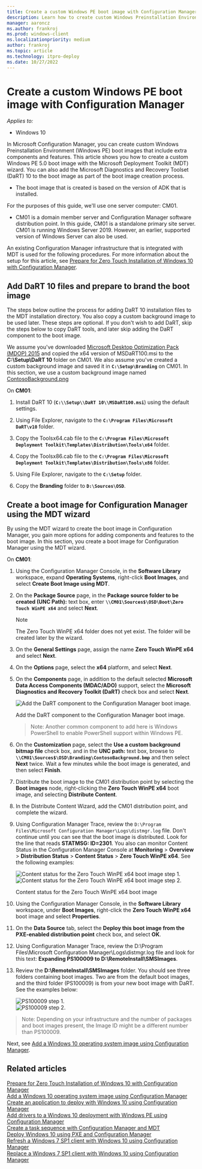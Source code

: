 ```yaml
---
title: Create a custom Windows PE boot image with Configuration Manager (Windows 10)
description: Learn how to create custom Windows Preinstallation Environment (Windows PE) boot images in Microsoft Configuration Manager.
manager: aaroncz
ms.author: frankroj
ms.prod: windows-client
ms.localizationpriority: medium
author: frankroj
ms.topic: article
ms.technology: itpro-deploy
ms.date: 10/27/2022
---
```


# Create a custom Windows PE boot image with Configuration Manager

*Applies to:*

- Windows 10

In Microsoft Configuration Manager, you can create custom Windows Preinstallation Environment (Windows PE) boot images that include extra components and features. This article shows you how to create a custom Windows PE 5.0 boot image with the Microsoft Deployment Toolkit (MDT) wizard. You can also add the Microsoft Diagnostics and Recovery Toolset (DaRT) 10 to the boot image as part of the boot image creation process.

- The boot image that is created is based on the version of ADK that is installed.

For the purposes of this guide, we'll use one server computer: CM01.

- CM01 is a domain member server and Configuration Manager software distribution point. In this guide, CM01 is a standalone primary site server. CM01 is running Windows Server 2019. However, an earlier, supported version of Windows Server can also be used.  

 An existing Configuration Manager infrastructure that is integrated with MDT is used for the following procedures. For more information about the setup for this article, see [Prepare for Zero Touch Installation of Windows 10 with Configuration Manager](prepare-for-zero-touch-installation-of-windows-10-with-configuration-manager.md).

## Add DaRT 10 files and prepare to brand the boot image

The steps below outline the process for adding DaRT 10 installation files to the MDT installation directory. You also copy a custom background image to be used later. These steps are optional. If you don't wish to add DaRT, skip the steps below to copy DaRT tools, and later skip adding the DaRT component to the boot image.

We assume you've downloaded [Microsoft Desktop Optimization Pack (MDOP) 2015](https://my.visualstudio.com/Downloads?q=Desktop%20Optimization%20Pack%202015) and copied the x64 version of MSDaRT100.msi to the **C:\\Setup\\DaRT 10** folder on CM01. We also assume you've created a custom background image and saved it in **`C:\Setup\Branding`** on CM01. In this section, we use a custom background image named [ContosoBackground.png](../images/ContosoBackground.png)

On **CM01**:

1. Install DaRT 10 (**`C:\\Setup\\DaRT 10\\MSDaRT100.msi`**) using the default settings.

2. Using File Explorer, navigate to the **`C:\Program Files\Microsoft DaRT\v10`** folder.

3. Copy the Toolsx64.cab file to the **`C:\Program Files\Microsoft Deployment Toolkit\Templates\Distribution\Tools\x64`** folder.

4. Copy the Toolsx86.cab file to the **`C:\Program Files\Microsoft Deployment Toolkit\Templates\Distribution\Tools\x86`** folder.

5. Using File Explorer, navigate to the **`C:\Setup`** folder.

6. Copy the **Branding** folder to **`D:\Sources\OSD`**.

## Create a boot image for Configuration Manager using the MDT wizard

By using the MDT wizard to create the boot image in Configuration Manager, you gain more options for adding components and features to the boot image. In this section, you create a boot image for Configuration Manager using the MDT wizard.

On **CM01**:

1. Using the Configuration Manager Console, in the **Software Library** workspace, expand **Operating Systems**, right-click **Boot Images**, and select **Create Boot Image using MDT**.

2. On the **Package Source** page, in the **Package source folder to be created (UNC Path):** text box, enter **`\\CM01\Sources$\OSD\Boot\Zero Touch WinPE x64`** and select **Next**.

    > [!NOTE]
    > The Zero Touch WinPE x64 folder does not yet exist. The folder will be created later by the wizard.

3. On the **General Settings** page, assign the name **Zero Touch WinPE x64** and select **Next**.

4. On the **Options** page, select the **x64** platform, and select **Next**.

5. On the **Components** page, in addition to the default selected **Microsoft Data Access Components (MDAC/ADO)** support, select the **Microsoft Diagnostics and Recovery Toolkit (DaRT)** check box and select **Next**.

    ![Add the DaRT component to the Configuration Manager boot image.](../images/mdt-06-fig16.png "Add the DaRT component to the Configuration Manager boot image")

    Add the DaRT component to the Configuration Manager boot image.

    >Note: Another common component to add here is Windows PowerShell to enable PowerShell support within Windows PE.

6. On the **Customization** page, select the **Use a custom background bitmap file** check box, and in the **UNC path:** text box, browse to **`\\CM01\Sources$\OSD\Branding\ContosoBackground.bmp`** and then select **Next** twice. Wait a few minutes while the boot image is generated, and then select **Finish**.

7. Distribute the boot image to the CM01 distribution point by selecting the **Boot images** node, right-clicking the **Zero Touch WinPE x64** boot image, and selecting **Distribute Content**.

8. In the Distribute Content Wizard, add the CM01 distribution point, and complete the wizard.

9. Using Configuration Manager Trace, review the `D:\Program Files\Microsoft Configuration Manager\Logs\distmgr.log` file. Don't continue until you can see that the boot image is distributed. Look for the line that reads **STATMSG: ID=2301**. You also can monitor Content Status in the Configuration Manager Console at **Monitoring** > **Overview** > **Distribution Status** > **Content Status** > **Zero Touch WinPE x64**. See the following examples:

    ![Content status for the Zero Touch WinPE x64 boot image step 1.](../images/fig16-contentstatus1.png)<br>
    ![Content status for the Zero Touch WinPE x64 boot image step 2.](../images/fig16-contentstatus2.png)

    Content status for the Zero Touch WinPE x64 boot image

10. Using the Configuration Manager Console, in the **Software Library** workspace, under **Boot Images**, right-click the **Zero Touch WinPE x64** boot image and select **Properties**.

11. On the **Data Source** tab, select the **Deploy this boot image from the PXE-enabled distribution point** check box, and select **OK**.

12. Using Configuration Manager Trace, review the D:\\Program Files\\Microsoft Configuration Manager\\Logs\\distmgr.log file and look for this text: **Expanding PS100009 to D:\\RemoteInstall\\SMSImages**.

13. Review the **D:\\RemoteInstall\\SMSImages** folder. You should see three folders containing boot images. Two are from the default boot images, and the third folder (PS100009) is from your new boot image with DaRT. See the examples below:

    ![PS100009 step 1.](../images/ps100009-1.png)<br>
    ![PS100009 step 2.](../images/ps100009-2.png)

>Note: Depending on your infrastructure and the number of packages and boot images present, the Image ID might be a different number than PS100009.

Next, see [Add a Windows 10 operating system image using Configuration Manager](add-a-windows-10-operating-system-image-using-configuration-manager.md). 

## Related articles

[Prepare for Zero Touch Installation of Windows 10 with Configuration Manager](prepare-for-zero-touch-installation-of-windows-10-with-configuration-manager.md)<br>
[Add a Windows 10 operating system image using Configuration Manager](add-a-windows-10-operating-system-image-using-configuration-manager.md)<br>
[Create an application to deploy with Windows 10 using Configuration Manager](create-an-application-to-deploy-with-windows-10-using-configuration-manager.md)<br>
[Add drivers to a Windows 10 deployment with Windows PE using Configuration Manager](add-drivers-to-a-windows-10-deployment-with-windows-pe-using-configuration-manager.md)<br>
[Create a task sequence with Configuration Manager and MDT](./create-a-task-sequence-with-configuration-manager-and-mdt.md)<br>
[Deploy Windows 10 using PXE and Configuration Manager](deploy-windows-10-using-pxe-and-configuration-manager.md)<br>
[Refresh a Windows 7 SP1 client with Windows 10 using Configuration Manager](refresh-a-windows-7-client-with-windows-10-using-configuration-manager.md)<br>
[Replace a Windows 7 SP1 client with Windows 10 using Configuration Manager](replace-a-windows-7-client-with-windows-10-using-configuration-manager.md)<br>
